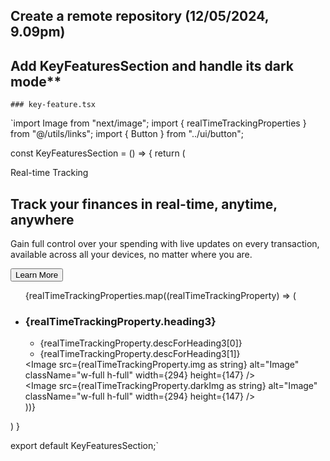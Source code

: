 ## Create a remote repository (12/05/2024, 9.09pm)
## Add KeyFeaturesSection and handle its dark mode**
    ### key-feature.tsx
`import Image from "next/image";
import { realTimeTrackingProperties } from "@/utils/links";
import { Button } from "../ui/button";

const KeyFeaturesSection = () => {
    return (
        <section className="py-10 w-full">
            <p className="text-[16px] text-[#3fa477] font-semibold">
                Real-time Tracking
            </p>
            <h2 className="mt-4 text-2xl md:text-4xl text-black dark:text-white font-bold tracking-wider">
                Track your finances in real-time, anytime, anywhere
            </h2>
            <p className="mt-4 text-[16px] xl:text-[24px] text-[#888888] font-sans font-semibold">
                Gain full control over your spending with live updates on every transaction, available across all your devices, no matter where you are.
            </p>
            <Button 
                variant="secondary"
                className="mt-4 p-4 bg-[#eee] text-black font-sans font-semibold"
            >
                Learn More
            </Button>
            <ul className="mt-8 grid grid-cols-1 lg:grid-cols-2 gap-6">
                {realTimeTrackingProperties.map((realTimeTrackingProperty) => (
                    <li key={realTimeTrackingProperty.key} className="w-full p-4 bg-[#faf8f6] dark:bg-[#161616] rounded-lg">
                        <h3 className="text-[18px] text-black dark:text-white font-bold">
                            {realTimeTrackingProperty.heading3}
                        </h3>
                        <ul className="mt-4 flex flex-col md:flex-row md:justify-between gap-2">
                            <li className="text-[14px] flex gap-2">
                                <div className="w-3 h-3 rounded-full border-2 border-[#9CDD8A]"></div>
                                {realTimeTrackingProperty.descForHeading3[0]}
                            </li>
                            <li className="text-[14px] flex gap-2">
                                <div className="w-3 h-3 rounded-full border-2 border-[#9CDD8A]"></div>
                                {realTimeTrackingProperty.descForHeading3[1]}
                            </li>
                        </ul>
                        <div className="dark:hidden mt-4">
                            <Image
                                src={realTimeTrackingProperty.img as string}
                                alt="Image"
                                className="w-full h-full"
                                width={294}
                                height={147}
                            />
                        </div>
                        <div className="hidden dark:block mt-4">
                            <Image
                                src={realTimeTrackingProperty.darkImg as string}
                                alt="Image"
                                className="w-full h-full"
                                width={294}
                                height={147}
                            />
                        </div>
                    </li>
                ))}
            </ul>
        </section>
    )
}

export default KeyFeaturesSection;`
